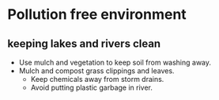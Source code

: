 #  Pollution free environment <!-- /*Heading*/ -->
## keeping lakes and rivers clean<!-- /*Subheading*/ -->


<!-- /*List of components in my project*/ -->

* Use mulch and vegetation to keep soil from washing away.
* Mulch and compost grass clippings and leaves.
  * Keep chemicals away from storm drains.
  * Avoid putting plastic garbage in river.



